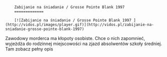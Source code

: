 
        Zabijanie na śniadanie / Grosse Pointe Blank 1997 
        =============
        
        [![Zabijanie na śniadanie / Grosse Pointe Blank 1997 ](http://vidos.pl/images/player.gif)](http://vidos.pl/zabijanie-na-sniadanie-grosse-pointe-blank-1997)
        
        
 Zawodowy morderca ma kłopoty osobiste. Chce o nich zapomnieć, wyjeżdża do rodzinnej miejscowości na zjazd absolwentów szkoły średniej. Tam zobacz pełny opis
    
